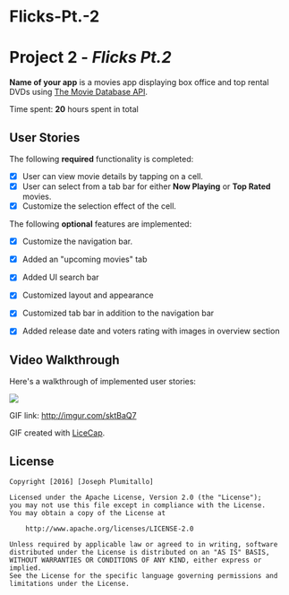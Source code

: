 # Flicks-Pt.-2
# Project 2 - *Flicks Pt.2*

**Name of your app** is a movies app displaying box office and top rental DVDs using [The Movie Database API](http://docs.themoviedb.apiary.io/#).

Time spent: **20** hours spent in total

## User Stories

The following **required** functionality is completed:

- [X] User can view movie details by tapping on a cell.
- [X] User can select from a tab bar for either **Now Playing** or **Top Rated** movies.
- [X] Customize the selection effect of the cell.

The following **optional** features are implemented:

- [X] Customize the navigation bar.
- [X] Added an "upcoming movies" tab
- [X] Added UI search bar
- [X] Customized layout and appearance
- [X] Customized tab bar in addition to the navigation bar
- [X] Added release date and voters rating with images in overview section


## Video Walkthrough 

Here's a walkthrough of implemented user stories:

<img src="http://i.imgur.com/sktBaQ7.gif" />

GIF link: http://imgur.com/sktBaQ7

GIF created with [LiceCap](http://www.cockos.com/licecap/).


## License

    Copyright [2016] [Joseph Plumitallo]

    Licensed under the Apache License, Version 2.0 (the "License");
    you may not use this file except in compliance with the License.
    You may obtain a copy of the License at

        http://www.apache.org/licenses/LICENSE-2.0

    Unless required by applicable law or agreed to in writing, software
    distributed under the License is distributed on an "AS IS" BASIS,
    WITHOUT WARRANTIES OR CONDITIONS OF ANY KIND, either express or implied.
    See the License for the specific language governing permissions and
    limitations under the License.

